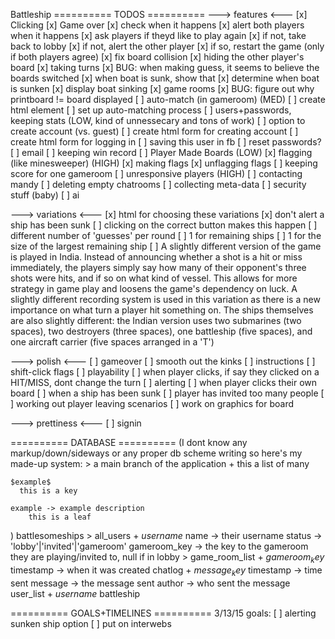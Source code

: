 Battleship
========== TODOS ==========
  ---> features <---
    [x] Clicking
    [x] Game over
      [x] check when it happens
      [x] alert both players when it happens
      [x] ask players if theyd like to play again
      [x] if not, take back to lobby
      [x] if not, alert the other player
      [x] if so, restart the game (only if both players agree)
    [x] fix board collision
    [x] hiding the other player's board
    [x] taking turns
    [x] BUG: when making guess, it seems to believe the boards switched
    [x] when boat is sunk, show that
        [x] determine when boat is sunken
    [x] display boat sinking
    [x] game rooms
    [x] BUG: figure out why printboard != board displayed
    [ ] auto-match (in gameroom) (MED)
        [ ] create html element
        [ ] set up auto-matching process
    [ ] users+passwords, keeping stats (LOW, kind of unnessecary and tons of work)
        [ ] option to create account (vs. guest)
        [ ] create html form for creating account
        [ ] create html form for logging in
        [ ] saving this user in fb
        [ ] reset passwords?
        [ ] email
        [ ] keeping win record
    [ ] Player Made Boards (LOW)
    [x] flagging (like minesweeper) (HIGH)
        [x] making flags
        [x] unflagging flags
    [ ] keeping score for one gameroom
    [ ] unresponsive players (HIGH)
    [ ] contacting mandy
    [ ] deleting empty chatrooms
    [ ] collecting meta-data
    [ ] security stuff (baby)
    [ ] ai
    
  ---> variations <---
      [x] html for choosing these variations
      [x] don't alert a ship has been sunk
        [ ] clicking on the correct button makes this happen
      [ ] different number of 'guesses' per round
          [ ] 1 for remaining ships
          [ ] 1 for the size of the largest remaining ship
      [ ] A slightly different version of the game is played in India. Instead of announcing whether a shot is a hit or miss immediately, the players simply say how many of their opponent's three shots were hits, and if so on what kind of vessel. This allows for more strategy in game play and loosens the game's dependency on luck. A slightly different recording system is used in this variation as there is a new importance on what turn a player hit something on. The ships themselves are also slightly different: the Indian version uses two submarines (two spaces), two destroyers (three spaces), one battleship (five spaces), and one aircraft carrier (five spaces arranged in a 'T')

  ---> polish <---
    [ ] gameover
        [ ] smooth out the kinks
    [ ] instructions
        [ ] shift-click flags
    [ ] playability
        [ ] when player clicks, if say they clicked on a HIT/MISS, dont change the turn
    [ ] alerting
        [ ] when player clicks their own board
        [ ] when a ship has been sunk
        [ ] player has invited too many people
    [ ] working out player leaving scenarios
    [ ] work on graphics for board

  ---> prettiness <---
      [ ] signin

========== DATABASE ==========
  (I dont know any markup/down/sideways or any proper db scheme writing so here's my made-up system:
    > a main branch of the application
    + this a list of many

    $example$
      this is a key

    example -> example description
        this is a leaf

  )
  battlesomeships
      > all_users
          + $username$
              name -> their username
              status -> 'lobby'|'invited'|'gameroom'
              gameroom_key -> the key to the gameroom they are playing/invited to, null if in lobby
      > game_room_list
          + $gameroom_key$
              timestamp -> when it was created
              chatlog
                  + $message_key$
                      timestamp -> time sent
                      message -> the message sent
                      author -> who sent the message
              user_list
                  + $username$
              battleship


========== GOALS+TIMELINES ==========
  3/13/15 goals:
    [ ] alerting sunken ship option
    [ ] put on interwebs